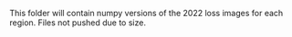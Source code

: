 This folder will contain numpy versions of the 2022 loss images for each region. Files not pushed due to size.